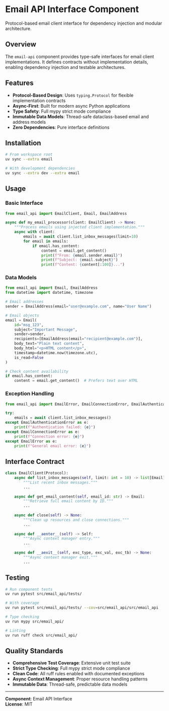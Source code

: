 # Email API Interface Component

Protocol-based email client interface for dependency injection and modular architecture.

## Overview

The `email-api` component provides type-safe interfaces for email client implementations. It defines contracts without implementation details, enabling dependency injection and testable architectures.

## Features

- **Protocol-Based Design**: Uses `typing.Protocol` for flexible implementation contracts
- **Async-First**: Built for modern async Python applications
- **Type Safety**: Full mypy strict mode compliance
- **Immutable Data Models**: Thread-safe dataclass-based email and address models
- **Zero Dependencies**: Pure interface definitions

## Installation

```bash
# From workspace root
uv sync --extra email

# With development dependencies
uv sync --extra dev --extra email
```

## Usage

### Basic Interface

```python
from email_api import EmailClient, Email, EmailAddress

async def my_email_processor(client: EmailClient) -> None:
    """Process emails using injected client implementation."""
    async with client:
        emails = await client.list_inbox_messages(limit=10)
        for email in emails:
            if email.has_content:
                content = email.get_content()
                print(f"From: {email.sender.email}")
                print(f"Subject: {email.subject}")
                print(f"Content: {content[:100]}...")
```

### Data Models

```python
from email_api import Email, EmailAddress
from datetime import datetime, timezone

# Email addresses
sender = EmailAddress(email="user@example.com", name="User Name")

# Email objects
email = Email(
    id="msg_123",
    subject="Important Message",
    sender=sender,
    recipients=[EmailAddress(email="recipient@example.com")],
    body_text="Plain text content",
    body_html="<p>HTML content</p>",
    timestamp=datetime.now(timezone.utc),
    is_read=False
)

# Check content availability
if email.has_content:
    content = email.get_content()  # Prefers text over HTML
```

### Exception Handling

```python
from email_api import EmailError, EmailConnectionError, EmailAuthenticationError

try:
    emails = await client.list_inbox_messages()
except EmailAuthenticationError as e:
    print(f"Authentication failed: {e}")
except EmailConnectionError as e:
    print(f"Connection error: {e}")
except EmailError as e:
    print(f"General email error: {e}")
```

## Interface Contract

```python
class EmailClient(Protocol):
    async def list_inbox_messages(self, limit: int = 10) -> list[Email]:
        """List recent inbox messages."""
        ...
    
    async def get_email_content(self, email_id: str) -> Email:
        """Retrieve full email content by ID."""
        ...
    
    async def close(self) -> None:
        """Clean up resources and close connections."""
        ...
    
    async def __aenter__(self) -> Self:
        """Async context manager entry."""
        ...
    
    async def __aexit__(self, exc_type, exc_val, exc_tb) -> None:
        """Async context manager exit."""
        ...
```

## Testing

```bash
# Run component tests
uv run pytest src/email_api/tests/

# With coverage
uv run pytest src/email_api/tests/ --cov=src/email_api/src/email_api

# Type checking
uv run mypy src/email_api/

# Linting
uv run ruff check src/email_api/
```

## Quality Standards

- **Comprehensive Test Coverage**: Extensive unit test suite
- **Strict Type Checking**: Full mypy strict mode compliance  
- **Clean Code**: All ruff rules enabled with documented exceptions
- **Async Context Management**: Proper resource handling patterns
- **Immutable Data**: Thread-safe, predictable data models

---

**Component**: Email API Interface  
**License**: MIT
